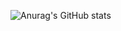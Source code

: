 ![Anurag's GitHub stats](https://github-readme-stats.vercel.app/api?username=adynt8&show_icons=true&theme=radical)


